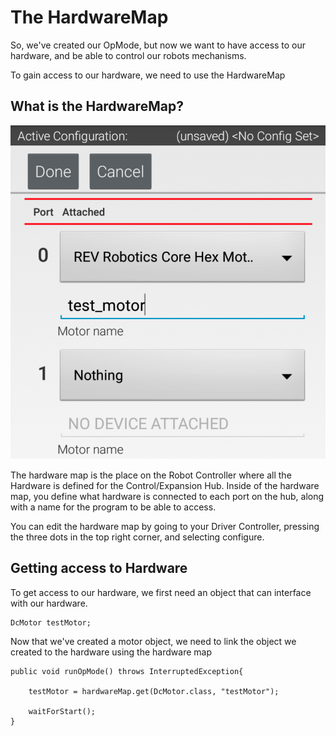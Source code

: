 # The HardwareMap

<p>So, we've created our OpMode, but now we want to have access to our hardware, and be able to control our robots mechanisms.</p>
<p>To gain access to our hardware, we need to use the HardwareMap

## What is the HardwareMap?

![Hardware Map](hardwaremap.svg)

<p>The hardware map is the place on the Robot Controller where all the Hardware is defined for the Control/Expansion Hub. Inside of the hardware map, you define what hardware is connected to each port on the hub, along with a name for the program to be able to access.</p>
<p>You can edit the hardware map by going to your Driver Controller, pressing the three dots in the top right corner, and selecting configure.</p>

## Getting access to Hardware

<p>To get access to our hardware, we first need an object that can interface with our hardware.</p>

```
DcMotor testMotor;
```

<p>Now that we've created a motor object, we need to link the object we created to the hardware using the hardware map</p>

```
public void runOpMode() throws InterruptedException{

    testMotor = hardwareMap.get(DcMotor.class, "testMotor");

    waitForStart();
}
```